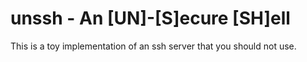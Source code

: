# unssh - An [UN]-[S]ecure [SH]ell

This is a toy implementation of an ssh server that you should not use.
